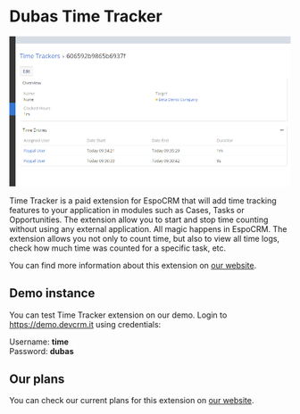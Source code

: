 # Dubas Time Tracker
![Time Tracker](../../images/time-tracker/time-tracker.png)

Time Tracker is a paid extension for EspoCRM that will add time tracking features to your application in modules such as Cases, Tasks or Opportunities. The extension allow you to start and stop time counting without using any external application. All magic happens in EspoCRM. The extension allows you not only to count time, but also to view all time logs, check how much time was counted for a specific task, etc.

You can find more information about this extension on [our website](https://devcrm.it/time-tracker).

## Demo instance
You can test Time Tracker extension on our demo. Login to https://demo.devcrm.it using credentials:

Username: **time**\
Password: **dubas**

## Our plans
You can check our current plans for this extension on [our website](https://devcrm.it/time-tracker#issues).
